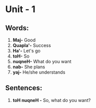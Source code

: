 # Unit - 1

## Words:
1. **Maj-** Good
2. **Quapla'-** Success
3. **Ha'-** Let's go
4. **toH-** So
5. **nuqneH-** What do you want
6. **nab-** She plans
7. **yaj-** He/she understands


## Sentences:
1. **toH nuqneH -** So, what do you want? 
